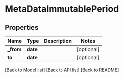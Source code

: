 # MetaDataImmutablePeriod

## Properties
Name | Type | Description | Notes
------------ | ------------- | ------------- | -------------
**_from** | **date** |  | [optional] 
**to** | **date** |  | [optional] 

[[Back to Model list]](../README.md#documentation-for-models) [[Back to API list]](../README.md#documentation-for-api-endpoints) [[Back to README]](../README.md)


